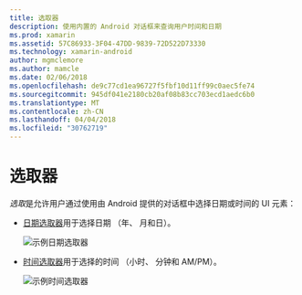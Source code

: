 ```yaml
---
title: 选取器
description: 使用内置的 Android 对话框来查询用户时间和日期
ms.prod: xamarin
ms.assetid: 57C86933-3F04-47DD-9839-72D522D73330
ms.technology: xamarin-android
author: mgmclemore
ms.author: mamcle
ms.date: 02/06/2018
ms.openlocfilehash: de9c77cd1ea96727f5fbf10d11ff99c0aec5fe74
ms.sourcegitcommit: 945df041e2180cb20af08b83cc703ecd1aedc6b0
ms.translationtype: MT
ms.contentlocale: zh-CN
ms.lasthandoff: 04/04/2018
ms.locfileid: "30762719"
---
```

# <a name="pickers"></a>选取器


*选取*是允许用户通过使用由 Android 提供的对话框中选择日期或时间的 UI 元素：

-   [日期选取器](~/android/user-interface/controls/pickers/date-picker.md)用于选择日期 （年、 月和日）。

    ![示例日期选取器](images/date-picker.png)

-   [时间选取器](~/android/user-interface/controls/pickers/time-picker.md)用于选择的时间 （小时、 分钟和 AM/PM）。

    ![示例时间选取器](images/time-picker.png)
